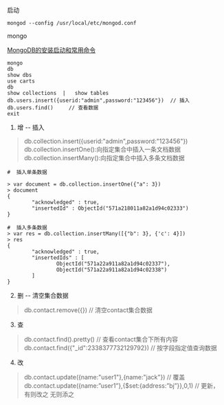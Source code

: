 
启动
```shell
mongod --config /usr/local/etc/mongod.conf

```


mongo

[MongoDB的安装启动和常用命令](https://www.jianshu.com/p/5cbc50a3f78c)

```
mongo   
db 
show dbs 
use carts
db
show collections  |   show tables 
db.users.insert({userid:"admin",password:"123456"})  // 插入
db.users.find()     // 查看数据
exit
```

1. 增 -- 插入
> db.collection.insert({userid:"admin",password:"123456"}) 
> db.collection.insertOne():向指定集合中插入一条文档数据
> db.collection.insertMany():向指定集合中插入多条文档数据
```
#  插入单条数据

> var document = db.collection.insertOne({"a": 3})
> document
{
        "acknowledged" : true,
        "insertedId" : ObjectId("571a218011a82a1d94c02333")
}

#  插入多条数据
> var res = db.collection.insertMany([{"b": 3}, {'c': 4}])
> res
{
        "acknowledged" : true,
        "insertedIds" : [
                ObjectId("571a22a911a82a1d94c02337"),
                ObjectId("571a22a911a82a1d94c02338")
        ]
}
```

2. 删 -- 清空集合数据
> db.contact.remove({})   // 清空contact集合数据


3. 查
> db.contact.find().pretty()  // 查看contact集合下所有内容
> db.contact.find({"_id":2338377732129792})    // 按字段指定值查询数据

4. 改
> db.contact.update({name:"user1"},{name:"jack"})  // 覆盖
> db.contact.update({name:”user1”},{$set:{address:”bj”}},0,1)  // 更新，有则改之 无则添之

